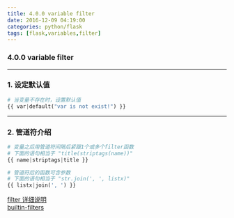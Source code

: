 ```yaml
---
title: 4.0.0 variable filter
date: 2016-12-09 04:19:00
categories: python/flask
tags: [flask,variables,filter]
---
```

### 4.0.0 variable filter

---

### 1. 设定默认值
``` python
# 当变量不存在时，设置默认值
{{ var|default("var is not exist!") }}
```

---

### 2. 管道符介绍
``` python
# 变量之后用管道符间隔后紧跟1个或多个filter函数
# 下面的语句相当于 "title(striptags(name))"
{{ name|striptags|title }}

# 管道符后的函数可含参数
# 下面的语句相当于 "str.join(', ', listx)"
{{ listx|join(', ') }}
```
[filter 详细说明](http://jinja.pocoo.org/docs/dev/templates/#filters)  
[builtin-filters](http://jinja.pocoo.org/docs/dev/templates/#builtin-filters)
